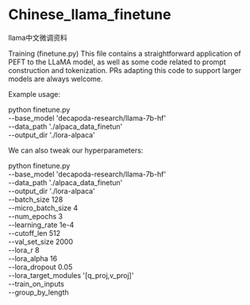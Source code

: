 # Chinese_llama_finetune
llama中文微调资料



Training (finetune.py)
This file contains a straightforward application of PEFT to the LLaMA model, as well as some code related to prompt construction and tokenization. PRs adapting this code to support larger models are always welcome.

Example usage:

python finetune.py \
    --base_model 'decapoda-research/llama-7b-hf' \
    --data_path './alpaca_data_finetun' \
    --output_dir './lora-alpaca'
 
We can also tweak our hyperparameters:

python finetune.py \
    --base_model 'decapoda-research/llama-7b-hf' \
    --data_path './alpaca_data_finetun' \
    --output_dir './lora-alpaca' \
    --batch_size 128 \
    --micro_batch_size 4 \
    --num_epochs 3 \
    --learning_rate 1e-4 \
    --cutoff_len 512 \
    --val_set_size 2000 \
    --lora_r 8 \
    --lora_alpha 16 \
    --lora_dropout 0.05 \
    --lora_target_modules '[q_proj,v_proj]' \
    --train_on_inputs \
    --group_by_length
